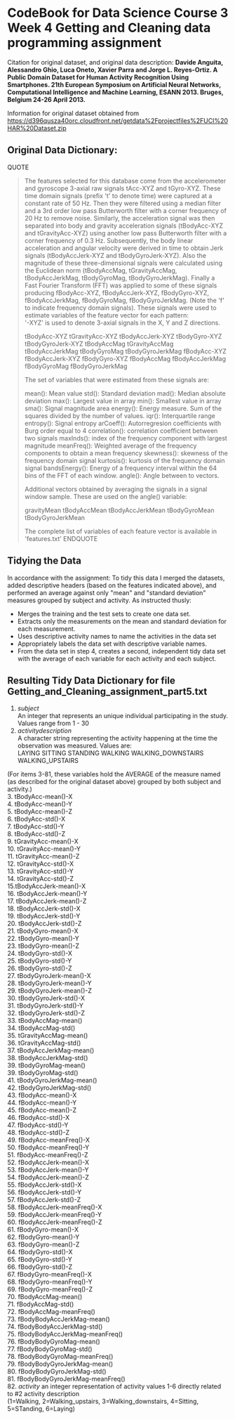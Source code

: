 # CodeBook for Data Science Course 3 Week 4 Getting and Cleaning data programming assignment

Citation for original dataset, and original data description: **Davide Anguita, Alessandro Ghio, Luca Oneto, Xavier Parra and Jorge L. Reyes-Ortiz. A Public Domain Dataset for Human Activity Recognition Using Smartphones. 21th European Symposium on Artificial Neural Networks, Computational 
Intelligence and Machine Learning, ESANN 2013. Bruges, Belgium 24-26 April 2013.**

Information for original dataset obtained from https://d396qusza40orc.cloudfront.net/getdata%2Fprojectfiles%2FUCI%20HAR%20Dataset.zip

## Original Data Dictionary: 
QUOTE
>The features selected for this database come from the accelerometer and gyroscope 3-axial raw signals tAcc-XYZ and tGyro-XYZ. These time domain signals (prefix 't' to denote time) were captured at a constant rate of 50 Hz. Then they were filtered using a median filter and a 3rd order low pass Butterworth filter with a corner frequency of 20 Hz to remove noise. Similarly, the acceleration signal was then separated into body and gravity acceleration signals (tBodyAcc-XYZ and tGravityAcc-XYZ) using another low pass Butterworth filter with a corner frequency of 0.3 Hz. 
>Subsequently, the body linear acceleration and angular velocity were derived in time to obtain Jerk signals (tBodyAccJerk-XYZ and tBodyGyroJerk-XYZ). Also the magnitude of these three-dimensional signals were calculated using the Euclidean norm (tBodyAccMag, tGravityAccMag, tBodyAccJerkMag, tBodyGyroMag, tBodyGyroJerkMag). 
>Finally a Fast Fourier Transform (FFT) was applied to some of these signals producing fBodyAcc-XYZ, fBodyAccJerk-XYZ, fBodyGyro-XYZ, fBodyAccJerkMag, fBodyGyroMag, fBodyGyroJerkMag. (Note the 'f' to indicate frequency domain signals). 
>These signals were used to estimate variables of the feature vector for each pattern:  
>'-XYZ' is used to denote 3-axial signals in the X, Y and Z directions.
>
>tBodyAcc-XYZ
>tGravityAcc-XYZ
>tBodyAccJerk-XYZ
>tBodyGyro-XYZ
>tBodyGyroJerk-XYZ
>tBodyAccMag
>tGravityAccMag
>tBodyAccJerkMag
>tBodyGyroMag
>tBodyGyroJerkMag
>fBodyAcc-XYZ
>fBodyAccJerk-XYZ
>fBodyGyro-XYZ
>fBodyAccMag
>fBodyAccJerkMag
>fBodyGyroMag
>fBodyGyroJerkMag
>
>The set of variables that were estimated from these signals are: 
>
>mean(): Mean value
>std(): Standard deviation
>mad(): Median absolute deviation 
>max(): Largest value in array
>min(): Smallest value in array
>sma(): Signal magnitude area
>energy(): Energy measure. Sum of the squares divided by the number of values. 
>iqr(): Interquartile range 
>entropy(): Signal entropy
>arCoeff(): Autorregresion coefficients with Burg order equal to 4
>correlation(): correlation coefficient between two signals
>maxInds(): index of the frequency component with largest magnitude
>meanFreq(): Weighted average of the frequency components to obtain a mean frequency
>skewness(): skewness of the frequency domain signal 
>kurtosis(): kurtosis of the frequency domain signal 
>bandsEnergy(): Energy of a frequency interval within the 64 bins of the FFT of each window.
>angle(): Angle between to vectors.
>
>Additional vectors obtained by averaging the signals in a signal window sample. These are used on the angle() variable:
>
>gravityMean
>tBodyAccMean
>tBodyAccJerkMean
>tBodyGyroMean
>tBodyGyroJerkMean
>
>The complete list of variables of each feature vector is available in 'features.txt'
ENDQUOTE

## Tidying the Data
In accordance with the assignment: To tidy this data I merged the datasets, added descriptive headers (based on the features indicated above), and performed 
an average against only "mean" and "standard deviation" measures grouped by subject and activity. As instructed thusly:
* Merges the training and the test sets to create one data set.
* Extracts only the measurements on the mean and standard deviation for each measurement.
* Uses descriptive activity names to name the activities in the data set
* Appropriately labels the data set with descriptive variable names.
* From the data set in step 4, creates a second, independent tidy data set with the average of each variable for each activity and each subject.

## Resulting Tidy Data Dictionary for file Getting_and_Cleaning_assignment_part5.txt
1. *subject*  
  An integer that represents an unique individual participating in the study. Values range from 1 - 30
2. *activitydescription*  
  A character string representing the activity happening at the time the observation was measured. Values are:   
LAYING SITTING STANDING WALKING WALKING_DOWNSTAIRS WALKING_UPSTAIRS


(For items 3-81, these variables hold the AVERAGE of the measure named (as described for the original dataset above) 
grouped by both subject and activity.)  
3. tBodyAcc-mean()-X            
4. tBodyAcc-mean()-Y             
5. tBodyAcc-mean()-Z              
6. tBodyAcc-std()-X               
7. tBodyAcc-std()-Y                
8. tBodyAcc-std()-Z               
9. tGravityAcc-mean()-X            
10. tGravityAcc-mean()-Y           
11. tGravityAcc-mean()-Z           
12. tGravityAcc-std()-X            
13. tGravityAcc-std()-Y             
14. tGravityAcc-std()-Z            
15.tBodyAccJerk-mean()-X           
16. tBodyAccJerk-mean()-Y          
17. tBodyAccJerk-mean()-Z          
18. tBodyAccJerk-std()-X           
19. tBodyAccJerk-std()-Y            
20. tBodyAccJerk-std()-Z           
21. tBodyGyro-mean()-X             
22. tBodyGyro-mean()-Y             
23. tBodyGyro-mean()-Z              
24. tBodyGyro-std()-X              
25. tBodyGyro-std()-Y              
26. tBodyGyro-std()-Z              
27. tBodyGyroJerk-mean()-X          
28. tBodyGyroJerk-mean()-Y         
29. tBodyGyroJerk-mean()-Z          
30. tBodyGyroJerk-std()-X          
31. tBodyGyroJerk-std()-Y          
32. tBodyGyroJerk-std()-Z          
33. tBodyAccMag-mean()              
34. tBodyAccMag-std()              
35. tGravityAccMag-mean()           
36. tGravityAccMag-std()           
37. tBodyAccJerkMag-mean()          
38. tBodyAccJerkMag-std()          
39. tBodyGyroMag-mean()             
39. tBodyGyroMag-std()             
41. tBodyGyroJerkMag-mean()        
42. tBodyGyroJerkMag-std()         
43. fBodyAcc-mean()-X               
44. fBodyAcc-mean()-Y              
45. fBodyAcc-mean()-Z              
46. fBodyAcc-std()-X               
47. fBodyAcc-std()-Y                
48. fBodyAcc-std()-Z           
49. fBodyAcc-meanFreq()-X          
50. fBodyAcc-meanFreq()-Y          
51. fBodyAcc-meanFreq()-Z           
52. fBodyAccJerk-mean()-X          
53. fBodyAccJerk-mean()-Y           
54. fBodyAccJerk-mean()-Z          
55. fBodyAccJerk-std()-X            
56. fBodyAccJerk-std()-Y           
57. fBodyAccJerk-std()-Z        
58. fBodyAccJerk-meanFreq()-X      
59. fBodyAccJerk-meanFreq()-Y      
60. fBodyAccJerk-meanFreq()-Z      
61. fBodyGyro-mean()-X              
62. fBodyGyro-mean()-Y             
63. fBodyGyro-mean()-Z              
64. fBodyGyro-std()-X              
65. fBodyGyro-std()-Y              
66. fBodyGyro-std()-Z              
67. fBodyGyro-meanFreq()-X          
68. fBodyGyro-meanFreq()-Y          
69. fBodyGyro-meanFreq()-Z          
70. fBodyAccMag-mean()              
71. fBodyAccMag-std()                
72. fBodyAccMag-meanFreq()       
73. fBodyBodyAccJerkMag-mean()       
74. fBodyBodyAccJerkMag-std()       
75. fBodyBodyAccJerkMag-meanFreq()   
76. fBodyBodyGyroMag-mean()         
77. fBodyBodyGyroMag-std()       
78. fBodyBodyGyroMag-meanFreq()     
79. fBodyBodyGyroJerkMag-mean()     
80. fBodyBodyGyroJerkMag-std()  
81. fBodyBodyGyroJerkMag-meanFreq()   
82. *activity* an integer representation of activity values 1-6 directly related to #2 activity description  
  (1=Walking, 2=Walking_upstairs, 3=Walking_downstairs, 4=Sitting, 5=STanding, 6=Laying)


